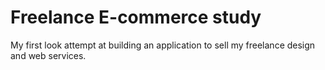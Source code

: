 # Freelance E-commerce study

My first look attempt at building an application to sell my freelance design and web services.